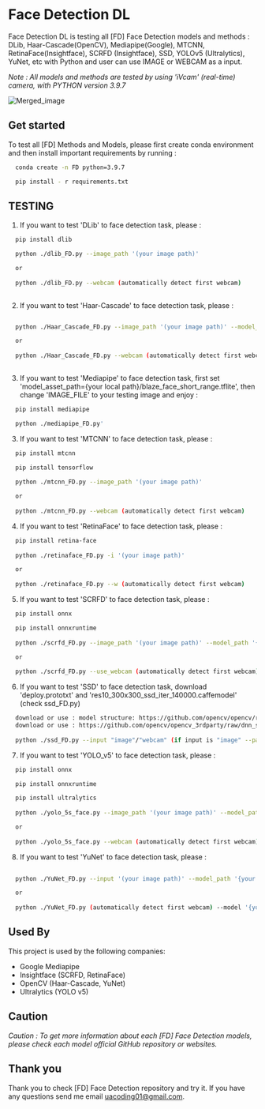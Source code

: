 # Face Detection DL
Face Detection DL is testing all [FD] Face Detection models and methods : DLib, Haar-Cascade(OpenCV), Mediapipe(Google), MTCNN, RetinaFace(Insightface), SCRFD (Insightface), SSD, YOLOv5 (Ultralytics), YuNet, etc with Python and user can use IMAGE or WEBCAM as a input. 

*Note : All models and methods are tested by using 'iVcam' (real-time) camera, with PYTHON version 3.9.7* 

![Merged_image](https://github.com/zero-suger/Face-Detection-DL/assets/63332872/0d041d62-57f7-452d-8f76-a5ea3e1a0a5c)

## Get started

To test all [FD] Methods and Models, please first create conda environment and then install important requirements by running : 

```bash
  conda create -n FD python=3.9.7

  pip install - r requirements.txt
```


## TESTING

1) If you want to test 'DLib' to face detection task, please : 

```bash
  pip install dlib

  python ./dlib_FD.py --image_path '(your image path)' 

  or 
  
  python ./dlib_FD.py --webcam (automatically detect first webcam) 
   
```

2) If you want to test 'Haar-Cascade' to face detection task, please : 

```bash

  python ./Haar_Cascade_FD.py --image_path '(your image path)' --model_path '(path to haarcascade_frontalface.xml file)'

  or 
  
  python ./Haar_Cascade_FD.py --webcam (automatically detect first webcam) 
   
```

3) If you want to test 'Mediapipe' to face detection task, first set 'model_asset_path={your local path}/blaze_face_short_range.tflite', then change 'IMAGE_FILE' to your testing image and enjoy :

```bash
  pip install mediapipe

  python ./mediapipe_FD.py'

```

3) If you want to test 'MTCNN' to face detection task, please : 

```bash
  pip install mtcnn

  pip install tensorflow
  
  python ./mtcnn_FD.py --image_path '(your image path)' 

  or 
  
  python ./mtcnn_FD.py --webcam (automatically detect first webcam)

```

4) If you want to test 'RetinaFace' to face detection task, please : 

```bash
  pip install retina-face
  
  python ./retinaface_FD.py -i '(your image path)' 

  or 
  
  python ./retinaface_FD.py --w (automatically detect first webcam)

```

5) If you want to test 'SCRFD' to face detection task, please : 

```bash
  pip install onnx

  pip install onnxruntime
  
  python ./scrfd_FD.py --image_path '(your image path)' --model_path '{your local}/scrfd_face_detector.onnx'

  or 
  
  python ./scrfd_FD.py --use_webcam (automatically detect first webcam) --model_path '{your local}/scrfd_face_detector.onnx'

```

6) If you want to test 'SSD' to face detection task, download 'deploy.prototxt' and 'res10_300x300_ssd_iter_140000.caffemodel' (check ssd_FD.py)

```bash
  download or use : model structure: https://github.com/opencv/opencv/raw/3.4.0/samples/dnn/face_detector/deploy.prototxt
  download or use : https://github.com/opencv/opencv_3rdparty/raw/dnn_samples_face_detector_20170830/res10_300x300_ssd_iter_140000.   caffemodel
  
  python ./ssd_FD.py --input "image"/"webcam" (if input is "image" --path '(your testing image)') 

```

7) If you want to test 'YOLO_v5' to face detection task, please : 

```bash
  pip install onnx

  pip install onnxruntime

  pip install ultralytics
  
  python ./yolo_5s_face.py --image_path '(your image path)' --model_path '{your local}/best_yolov5n6.onnx'

  or 
  
  python ./yolo_5s_face.py --webcam (automatically detect first webcam) --model_path '{your local}/best_yolov5n6.onnx'

```

8) If you want to test 'YuNet' to face detection task, please : 

```bash
  
  python ./YuNet_FD.py --input '(your image path)' --model_path '{your local}/face_detection_yunet_2023mar.onnx'

  or 
  
  python ./YuNet_FD.py (automatically detect first webcam) --model '{your local}/face_detection_yunet_2023mar.onnx'

```

## Used By

This project is used by the following companies:

- Google Mediapipe
- Insightface (SCRFD, RetinaFace)
- OpenCV (Haar-Cascade, YuNet)
- Ultralytics (YOLO v5) 

## Caution 

*Caution : To get more information about each [FD] Face Detection models, please check each model official GitHub repository or websites.*

## Thank you

Thank you to check [FD] Face Detection repository and try it. If you have any questions send me email uacoding01@gmail.com.
